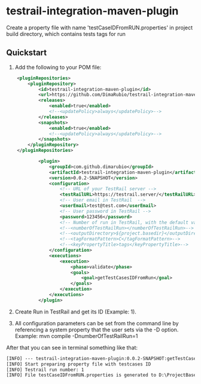 testrail-integration-maven-plugin
============================

Create a property file with name 'testCaseIDFromRUN.properties' in project build directory, which contains tests tags for run

Quickstart
----------

1) Add the following to your POM file:
```xml
    <pluginRepositories>
        <pluginRepository>
            <id>testrail-integration-maven-plugin</id>
            <url>https://github.com/DimaRubio/testrail-integration-maven-plugin/raw/mvn-repo/</url>
            <releases>
                <enabled>true</enabled>
                <!--<updatePolicy>always</updatePolicy>-->
            </releases>
            <snapshots>
                <enabled>true</enabled>
                <!--<updatePolicy>always</updatePolicy>-->
            </snapshots>
        </pluginRepository>
    </pluginRepositories>
```  
```xml
            <plugin>
                <groupId>com.github.dimarubio</groupId>
                <artifactId>testrail-integration-maven-plugin</artifactId>
                <version>0.0.2-SNAPSHOT</version>
                <configuration>
                    <!-- URL of your TestRail server -->
                    <testRailURL>https://testrail.server/</testRailURL>
                    <!-- User email in TestRail  -->
                    <userEmail>test@test.com</userEmail>
                    <!-- User password in TestRail -->
                    <password>123456</password>
                    <!-- Number of run in TestRail, with the default values = 0 -->
                    <!--<numberOfTestRailRun></numberOfTestRailRun>-->
                    <!--<outputDirectory>${project.basedir}</outputDirectory>-->
                    <!--<tagFormatPattern>C</tagFormatPattern>-->
                    <!--<keyPropertyTitle>tags</keyPropertyTitle>-->
                </configuration>
                <executions>
                    <execution>
                        <phase>validate</phase>
                        <goals>
                            <goal>getTestCasesIDFromRun</goal>
                        </goals>
                    </execution>
                </executions>
            </plugin>
```
2) Create Run in TestRail and get its ID (Example: 1).

3) All configuration parameters can be set from the command line by referencing a system property that the user sets via the -D option.
Example: mvn compile -DnumberOfTestRailRun=1

After that you can see in terminal something like that:
```xml
[INFO] --- testrail-integration-maven-plugin:0.0.2-SNAPSHOT:getTestCasesIDFromRun (default) @ vdr-tests ---
[INFO] Start preparing property file with testcases ID
[INFO] Testrail run number: 1
[INFO] File testCaseIDFromRUN.properties is generated to D:\ProjectBaseDir
```

